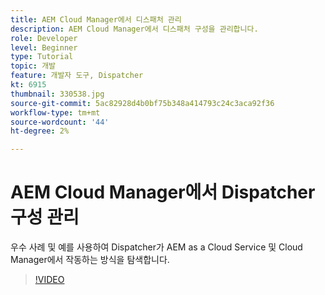 ```yaml
---
title: AEM Cloud Manager에서 디스패처 관리
description: AEM Cloud Manager에서 디스패처 구성을 관리합니다.
role: Developer
level: Beginner
type: Tutorial
topic: 개발
feature: 개발자 도구, Dispatcher
kt: 6915
thumbnail: 330538.jpg
source-git-commit: 5ac82928d4b0bf75b348a414793c24c3aca92f36
workflow-type: tm+mt
source-wordcount: '44'
ht-degree: 2%

---
```



# AEM Cloud Manager에서 Dispatcher 구성 관리

우수 사례 및 예를 사용하여 Dispatcher가 AEM as a Cloud Service 및 Cloud Manager에서 작동하는 방식을 탐색합니다.

>[!VIDEO](https://video.tv.adobe.com/v/330538/?quality=12&learn=on)